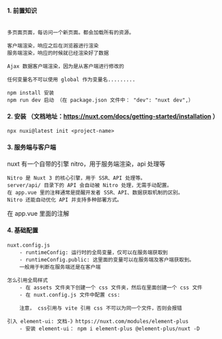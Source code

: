 #### 1. 前置知识
```angular2html

多页面页面，每访问一个新页面。都会加载所有的资源。

客户端渲染，响应之后在浏览器进行渲染
服务端渲染，响应的时候就已经渲染好了数据

Ajax 数据客户端渲染，因为是从客户端进行修改的

任何变量名不可以使用 global 作为变量名.........

npm install 安装
npm run dev 启动 （在 package.json 文件中： "dev": "nuxt dev",）
```

#### 2. 安装 （文档地址：https://nuxt.com/docs/getting-started/installation ）
```angular2html
npx nuxi@latest init <project-name>
```
#### 3. 服务端与客户端
nuxt 有一个自带的引擎 nitro，用于服务端渲染，api 处理等

    Nitro 是 Nuxt 3 的核心引擎，用于 SSR、API 处理等。
    server/api/ 目录下的 API 会自动被 Nitro 处理，无需手动配置。
    在 app.vue 里的注释通常是提醒开发者 SSR、API、数据获取机制的区别。
    Nitro 还能自动优化 API 并支持多种部署方式。
 在 app.vue 里面的注解

#### 4. 基础配置
```angular2html
nuxt.config.js
    - runtimeConfig: 运行时的全局变量，仅可以在服务端获取到
    - runtimeConfig.public: 这里面的变量可以在服务端及客户端获取到。
    一般用于判断在服务端还是在客户端

怎么引用全局样式
    - 在 assets 文件夹下创建一个 css 文件夹，然后在里面创建一个 css 文件
    - 在 nuxt.config.js 文件中配置 css: 

    注意， css引用与 vite 引用 css 不可以为同一个文件，否则会报错

引入 element-ui: 文档-》https://nuxt.com/modules/element-plus
    - 安装 element-ui： npm i element-plus @element-plus/nuxt -D
```
